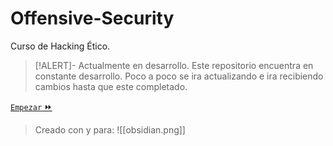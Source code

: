 # Offensive-Security
Curso de Hacking Ético. 

> [!ALERT]- Actualmente en desarrollo.
> Este repositorio encuentra en constante desarrollo. Poco a poco se ira actualizando e ira recibiendo cambios hasta que este completado.

[`Empezar` ⏩](Ofensive-Security/1.%20Introducción%20A%20Linux/1.%20Contenido%20📃.md)

> Creado con y para:
> ![[obsidian.png]]